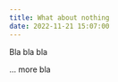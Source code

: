 ```yaml
---
title: What about nothing
date: 2022-11-21 15:07:00
---
```


Bla bla bla

<!-- more -->

... more bla
